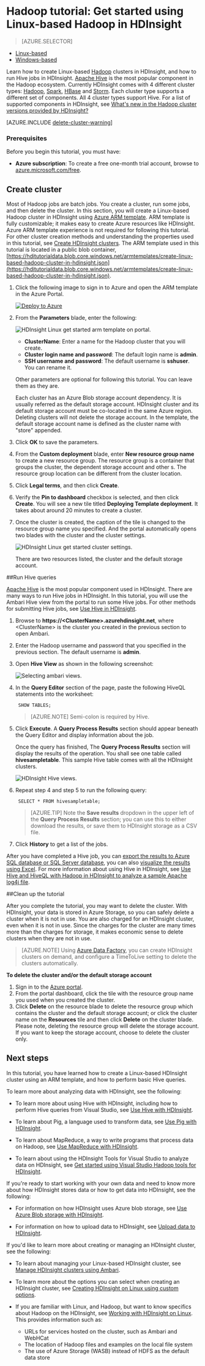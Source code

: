 <properties
   	pageTitle="Linux tutorial: Get started with Hadoop and Hive | Microsoft Azure"
   	description="Follow this Linux tutorial to get started using Hadoop in HDInsight. Learn how to provision Linux clusters, and query data with Hive."
   	services="hdinsight"
   	documentationCenter=""
   	authors="mumian"
   	manager="paulettm"
   	editor="cgronlun"
	tags="azure-portal"/>

<tags
	ms.service="hdinsight"
	ms.date="06/13/2016"
	wacn.date=""/>

# Hadoop tutorial: Get started using Linux-based Hadoop in HDInsight

> [AZURE.SELECTOR]
- [Linux-based](/documentation/articles/hdinsight-hadoop-linux-tutorial-get-started/)
- [Windows-based](/documentation/articles/hdinsight-hadoop-tutorial-get-started-windows/)

Learn how to create Linux-based [Hadoop](http://hadoop.apache.org/) clusters in HDInsight, and how to run Hive jobs in HDInsight. [Apache Hive](https://hive.apache.org/) is the most popular component in the Hadoop ecosystem. Currently HDInsight comes with 4 different cluster types: [Hadoop](/documentation/articles/hdinsight-hadoop-introduction/), [Spark](/documentation/articles/hdinsight-apache-spark-overview/), [HBase](/documentation/articles/hdinsight-hbase-overview/) and [Storm](/documentation/articles/hdinsight-storm-overview/).  Each cluster type supports a different set of components. All 4 cluster types support Hive. For a list of supported components in HDInsight, see [What's new in the Hadoop cluster versions provided by HDInsight?](/documentation/articles/hdinsight-component-versioning/)  

[AZURE.INCLUDE [delete-cluster-warning](../includes/hdinsight-delete-cluster-warning.md)]

### Prerequisites

Before you begin this tutorial, you must have:

- **Azure subscription**: To create a free one-month trial account, browse to [azure.microsoft.com/free](https://azure.microsoft.com/free).

## Create cluster

Most of Hadoop jobs are batch jobs. You create a cluster, run some jobs, and then delete the cluster. In this section, you will create a Linux-based Hadoop cluster in HDInsight using [Azure ARM template](/documentation/articles/resource-group-template-deploy/). ARM template is fully customizable; it makes easy to create Azure resources like HDInsight. Azure ARM template experience is not required for following this tutorial. For other cluster creation methods and understanding the properties used in this tutorial, see [Create HDInsight clusters](/documentation/articles/hdinsight-hadoop-provision-linux-clusters/). The ARM template used in this tutorial is located in a public blob container, [https://hditutorialdata.blob.core.windows.net/armtemplates/create-linux-based-hadoop-cluster-in-hdinsight.json](https://hditutorialdata.blob.core.windows.net/armtemplates/create-linux-based-hadoop-cluster-in-hdinsight.json). 

1. Click the following image to sign in to Azure and open the ARM template in the Azure Portal. 

    <a href="https://portal.azure.com/#create/Microsoft.Template/uri/https%3A%2F%2Fhditutorialdata.blob.core.windows.net%2Farmtemplates%2Fcreate-linux-based-hadoop-cluster-in-hdinsight.json" target="_blank"><img src="https://acom.azurecomcdn.net/80C57D/cdn/mediahandler/docarticles/dpsmedia-prod/azure.microsoft.com/documentation/articles/hdinsight-hbase-tutorial-get-started-linux/20160201111850/deploy-to-azure.png" alt="Deploy to Azure"></a>

2. From the **Parameters** blade, enter the following:

    ![HDInsight Linux get started arm template on portal](./media/hdinsight-hadoop-linux-tutorial-get-started/hdinsight-linux-get-started-arm-template-on-portal.png).

    - **ClusterName**: Enter a name for the Hadoop cluster that you will create.
    - **Cluster login name and password**: The default login name is **admin**.
    - **SSH username and password**: The default username is **sshuser**.  You can rename it. 
    
    Other parameters are optional for following this tutorial. You can leave them as they are. 
    
    Each cluster has an Azure Blob storage account dependency. It is usually referred as the default storage account. HDInsight cluster and its default storage account must be co-located in the same Azure region. Deleting clusters will not delete the storage account. In the template, the default storage account name is defined as the cluster name with "store" appended. 
    
3. Click **OK** to save the parameters.
4. From the **Custom deployment** blade, enter **New resource group name** to create a new resource group.  The resource group is a container that groups the cluster, the dependent storage account and other s. The resource group location can be different from the cluster location.
5. Click **Legal terms**, and then click **Create**.
6. Verify the **Pin to dashboard** checkbox is selected, and then click **Create**. You will see a new tile titled **Deploying Template deployment**. It takes about around 20 minutes to create a cluster. 
7.  Once the cluster is created, the caption of the tile is changed to the resource group name you specified. And the portal automatically opens two blades with the cluster and the cluster settings. 

    ![HDInsight Linux get started cluster settings](./media/hdinsight-hadoop-linux-tutorial-get-started/hdinsight-linux-get-started-cluster-settings.png).

    There are two resources listed, the cluster and the default storage account.

##Run Hive queries

[Apache Hive](/documentation/articles/hdinsight-use-hive/) is the most popular component used in HDInsight. There are many ways to run Hive jobs in HDInsight. In this tutorial, you will use the Ambari Hive view from the portal to run some Hive jobs. For other methods for submitting Hive jobs, see [Use Hive in HDInsight](/documentation/articles/hdinsight-use-hive/).

1. Browse to  **https://&lt;ClusterName>.azurehdinsight.net**, where &lt;ClusterName> is the cluster you created in the previous section to open Ambari.
2. Enter the Hadoop username and password that you specified in the previous section. The default username is **admin**.
3. Open **Hive View** as shown in the following screenshot:

    ![Selecting ambari views](./media/hdinsight-hadoop-linux-tutorial-get-started/selecthiveview.png).
4. In the __Query Editor__ section of the page, paste the following HiveQL statements into the worksheet:

		SHOW TABLES;

    >[AZURE.NOTE] Semi-colon is required by Hive.       
        
5. Click __Execute__. A __Query Process Results__ section should appear beneath the Query Editor and display information about the job. 

    Once the query has finished, The __Query Process Results__ section will display the results of the operation. You shall see one table called **hivesampletable**. This sample Hive table comes with all the HDInsight clusters.

    ![HDInsight Hive views](./media/hdinsight-hadoop-linux-tutorial-get-started/hiveview.png).

6. Repeat step 4 and step 5 to run the following query:

        SELECT * FROM hivesampletable;

    > [AZURE.TIP] Note the __Save results__ dropdown in the upper left of the __Query Process Results__ section; you can use this to either download the results, or save them to HDInsight storage as a CSV file.

7. Click **History** to get a list of the jobs.

After you have completed a Hive job, you can [export the results to Azure SQL database or SQL Server database](/documentation/articles/hdinsight-use-sqoop-mac-linux/), you can also [visualize the results using Excel](/documentation/articles/hdinsight-connect-excel-power-query/). For more information about using Hive in HDInsight, see [Use Hive and HiveQL with Hadoop in HDInsight to analyze a sample Apache log4j file](/documentation/articles/hdinsight-use-hive/).

##Clean up the tutorial

After you complete the tutorial, you may want to delete the cluster. With HDInsight, your data is stored in Azure Storage, so you can safely delete a cluster when it is not in use. You are also charged for an HDInsight cluster, even when it is not in use. Since the charges for the cluster are many times more than the charges for storage, it makes economic sense to delete clusters when they are not in use. 

>[AZURE.NOTE] Using [Azure Data Factory](/documentation/articles/hdinsight-hadoop-create-linux-clusters-adf/), you can create HDInsight clusters on demand, and configure a TimeToLive setting to  delete the clusters automatically. 

**To delete the cluster and/or the default storage account**

1. Sign in to the [Azure portal](https://portal.azure.com).
2. From the portal dashboard, click the tile with the resource group name you used when you created the cluster.
3. Click **Delete** on the resource blade to delete the resource group which contains the cluster and the default storage account; or click the cluster name on the **Resources** tile and then click **Delete** on the cluster blade. Please note, deleting the resource group will delete the storage account. If you want to keep the storage account, choose to delete the cluster only.

## Next steps

In this tutorial, you have learned how to create a Linux-based HDInsight cluster using an ARM template, and how to perform basic Hive queries.

To learn more about analyzing data with HDInsight, see the following:

- To learn more about using Hive with HDInsight, including how to perform Hive queries from Visual Studio, see [Use Hive with HDInsight][hdinsight-use-hive].

- To learn about Pig, a language used to transform data, see [Use Pig with HDInsight][hdinsight-use-pig].

- To learn about MapReduce, a way to write programs that process data on Hadoop, see [Use MapReduce with HDInsight][hdinsight-use-mapreduce].

- To learn about using the HDInsight Tools for Visual Studio to analyze data on HDInsight, see [Get started using Visual Studio Hadoop tools for HDInsight](/documentation/articles/hdinsight-hadoop-visual-studio-tools-get-started/).

If you're ready to start working with your own data and need to know more about how HDInsight stores data or how to get data into HDInsight, see the following:

- For information on how HDInsight uses Azure blob storage, see [Use Azure Blob storage with HDInsight](/documentation/articles/hdinsight-hadoop-use-blob-storage/).

- For information on how to upload data to HDInsight, see [Upload data to HDInsight][hdinsight-upload-data].

If you'd like to learn more about creating or managing an HDInsight cluster, see the following:

- To learn about managing your Linux-based HDInsight cluster, see [Manage HDInsight clusters using Ambari](/documentation/articles/hdinsight-hadoop-manage-ambari/).

- To learn more about the options you can select when creating an HDInsight cluster, see [Creating HDInsight on Linux using custom options](/documentation/articles/hdinsight-hadoop-provision-linux-clusters/).

- If you are familiar with Linux, and Hadoop, but want to know specifics about Hadoop on the HDInsight, see [Working with HDInsight on Linux](/documentation/articles/hdinsight-hadoop-linux-information/). This provides information such as:

	* URLs for services hosted on the cluster, such as Ambari and WebHCat
	* The location of Hadoop files and examples on the local file system
	* The use of Azure Storage (WASB) instead of HDFS as the default data store


[1]: /documentation/articles/hdinsight-hadoop-visual-studio-tools-get-started/

[hdinsight-provision]: /documentation/articles/hdinsight-provision-clusters/
[hdinsight-admin-powershell]: /documentation/articles/hdinsight-administer-use-powershell/
[hdinsight-upload-data]: /documentation/articles/hdinsight-upload-data/
[hdinsight-use-mapreduce]: /documentation/articles/hdinsight-use-mapreduce/
[hdinsight-use-hive]: /documentation/articles/hdinsight-use-hive/
[hdinsight-use-pig]: /documentation/articles/hdinsight-use-pig/

[powershell-download]: http://go.microsoft.com/fwlink/p/?linkid=320376&clcid=0x409
[powershell-install-configure]: /documentation/articles/powershell-install-configure/
[powershell-open]: /documentation/articles/powershell-install-configure/#Install

[img-hdi-dashboard]: ./media/hdinsight-hadoop-tutorial-get-started-windows/HDI.dashboard.png
[img-hdi-dashboard-query-select]: ./media/hdinsight-hadoop-tutorial-get-started-windows/HDI.dashboard.query.select.png
[img-hdi-dashboard-query-select-result]: ./media/hdinsight-hadoop-tutorial-get-started-windows/HDI.dashboard.query.select.result.png
[img-hdi-dashboard-query-select-result-output]: ./media/hdinsight-hadoop-tutorial-get-started-windows/HDI.dashboard.query.select.result.output.png
[img-hdi-dashboard-query-browse-output]: ./media/hdinsight-hadoop-tutorial-get-started-windows/HDI.dashboard.query.browse.output.png
[image-hdi-clusterstatus]: ./media/hdinsight-hadoop-tutorial-get-started-windows/HDI.ClusterStatus.png
[image-hdi-gettingstarted-powerquery-importdata]: ./media/hdinsight-hadoop-tutorial-get-started-windows/HDI.GettingStarted.PowerQuery.ImportData.png
[image-hdi-gettingstarted-powerquery-importdata2]: ./media/hdinsight-hadoop-tutorial-get-started-windows/HDI.GettingStarted.PowerQuery.ImportData2.png
